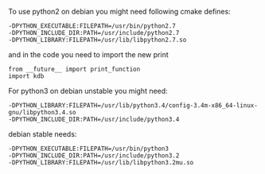 To use python2 on debian you might need following cmake defines:

	-DPYTHON_EXECUTABLE:FILEPATH=/usr/bin/python2.7
	-DPYTHON_INCLUDE_DIR:PATH=/usr/include/python2.7
	-DPYTHON_LIBRARY:FILEPATH=/usr/lib/libpython2.7.so

and in the code you need to import the new print

	from __future__ import print_function
	import kdb


For python3 on debian unstable you might need:

	-DPYTHON_LIBRARY:FILEPATH=/usr/lib/python3.4/config-3.4m-x86_64-linux-gnu/libpython3.4.so
	-DPYTHON_INCLUDE_DIR:PATH=/usr/include/python3.4

debian stable needs:

	-DPYTHON_EXECUTABLE:FILEPATH=/usr/bin/python3
	-DPYTHON_INCLUDE_DIR:PATH=/usr/include/python3.2
	-DPYTHON_LIBRARY:FILEPATH=/usr/lib/libpython3.2mu.so 
